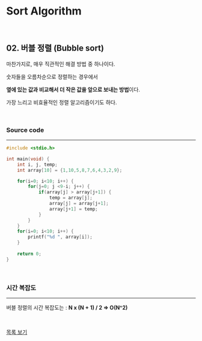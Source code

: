# Sort Algorithm

<br/>

## 02. 버블 정렬 (Bubble sort)

마찬가지로, 매우 직관적인 해결 방법 중 하나이다.

숫자들을 오름차순으로 정렬하는 경우에서

**옆에 있는 값과 비교해서 더 작은 값을 앞으로 보내는 방법**이다.

가장 느리고 비효율적인 정렬 알고리즘이기도 하다.

<br/>

### Source code

------

```c
#include <stdio.h>

int main(void) {
	int i, j, temp;
	int array[10] = {1,10,5,8,7,6,4,3,2,9};

	for(i=0; i<10; i++) {
		for(j=0; j <9-i; j++) {
			if(array[j] > array[j+1]) {
				temp = array[j];
				array[j] = array[j+1];
				array[j+1] = temp;
			}
		}
	}
	for(i=0; i<10; i++) {
		printf("%d ", array[i]);
	}
	
	return 0; 
}
```

<br/>

### 시간 복잡도

------

버블 정렬의 시간 복잡도는 : **N x (N + 1) / 2 => O(N^2)**

<br/>

[목록 보기](../README.md)

